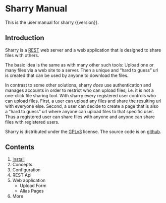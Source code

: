 # Sharry Manual

This is the user manual for sharry {{version}}.


## Introduction

Sharry is a [REST](https://en.wikipedia.org/wiki/Representational_state_transfer) web server and a web application that is
designed to share files with others.

The basic idea is the same as with many other such tools: Upload one
or many files via a web site to a server. Then a unique and “hard to
guess” url is created that can be used by anyone to download the
files.

In contrast to some other solutions, sharry _does_ use authentication
and manages accounts in order to restrict who can upload files;
i.e. it is not a one-click file sharing tool. With sharry every
registered user controls who can upload files. First, a user can
upload any files and share the resulting url with everyone
else. Second, a user can decide to create a page that is also a “hard
to guess” url where anyone can upload files to that specific
user. Thus a registered user can share files with anyone and anyone
can share files with registered users.

Sharry is distributed under the [GPLv3](http://www.gnu.org/licenses/gpl-3.0.html) license. The source code is
on [github](https://github.com/eikek/sharry).


## Contents

1. [Install](install.md)
2. Concepts
3. Configuration
4. REST Api
5. Web application
   - Upload Form
   - Alias Pages
6. More
